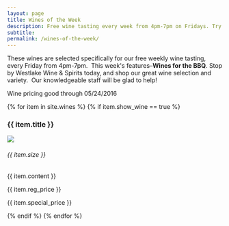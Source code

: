 ```yaml
---
layout: page
title: Wines of the Week
description: Free wine tasting every week from 4pm-7pm on Fridays. Try four different wines every week and find your next favorite bottle.
subtitle:
permalink: /wines-of-the-week/
---
```



These wines are selected specifically for our free weekly wine tasting, every Friday from 4pm-7pm. &nbsp;This week's features–**Wines for the BBQ**. Stop by Westlake Wine & Spirits today, and shop our great wine selection and variety. &nbsp;Our knowledgeable staff will be glad to help!

Wine pricing good through 05/24/2016

<div class="wines-otw">{% for item in site.wines %} {% if item.show_wine == true %}<div class="wine-item"><h3>{{ item.title }}</h3><div class="wine-thumbnail"><img src="{{ item.image }}" /></div><div class="details"><h6>{{ item.size }}</h6>{{ item.content }}<p class="price reg-price">{{ item.reg_price }}</p><p class="price special-price">{{ item.special_price }}</p></div></div> {% endif %} {% endfor %}</div>
